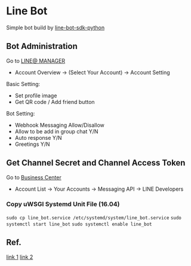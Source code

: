 # Line Bot

Simple bot build by [line-bot-sdk-python](https://github.com/line/line-bot-sdk-python)

## Bot Administration

Go to [LINE@ MANAGER](https://admin-official.line.me/)

* Account Overview -> (Select Your Account) -> Account Setting

Basic Setting:

* Set profile image
* Get QR code / Add friend button

Bot Setting:

* Webhook Messaging Allow/Disallow
* Allow to be add in group chat Y/N
* Auto response Y/N
* Greetings Y/N


## Get Channel Secret and Channel Access Token

Go to [Business Center](https://business.line.me/zh-hant/)

* Account List -> Your Accounts -> Messaging API -> LINE Developers

### Copy uWSGI Systemd Unit File (16.04)

`sudo cp line_bot.service /etc/systemd/system/line_bot.service`
`sudo systemctl start line_bot`
`sudo systemctl enable line_bot`


## Ref.

[link 1](http://qiita.com/Kosuke-Szk/items/e31df8665f2a83406362)
[link 2](http://qiita.com/mochan_tk/items/db3fd4e4867dd3fb6540)
